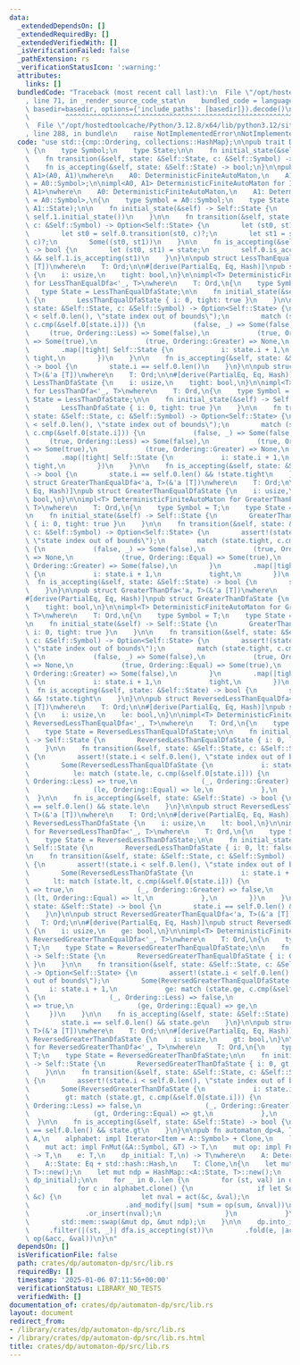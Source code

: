 ```yaml
---
data:
  _extendedDependsOn: []
  _extendedRequiredBy: []
  _extendedVerifiedWith: []
  _isVerificationFailed: false
  _pathExtension: rs
  _verificationStatusIcon: ':warning:'
  attributes:
    links: []
  bundledCode: "Traceback (most recent call last):\n  File \"/opt/hostedtoolcache/Python/3.12.8/x64/lib/python3.12/site-packages/onlinejudge_verify/documentation/build.py\"\
    , line 71, in _render_source_code_stat\n    bundled_code = language.bundle(stat.path,\
    \ basedir=basedir, options={'include_paths': [basedir]}).decode()\n          \
    \         ^^^^^^^^^^^^^^^^^^^^^^^^^^^^^^^^^^^^^^^^^^^^^^^^^^^^^^^^^^^^^^^^^^^^^^^^^^^^^^^^^\n\
    \  File \"/opt/hostedtoolcache/Python/3.12.8/x64/lib/python3.12/site-packages/onlinejudge_verify/languages/rust.py\"\
    , line 288, in bundle\n    raise NotImplementedError\nNotImplementedError\n"
  code: "use std::{cmp::Ordering, collections::HashMap};\n\npub trait DeterministicFiniteAutoMaton\
    \ {\n    type Symbol;\n    type State;\n\n    fn initial_state(&self) -> Self::State;\n\
    \    fn transition(&self, state: &Self::State, c: &Self::Symbol) -> Option<Self::State>;\n\
    \    fn is_accepting(&self, state: &Self::State) -> bool;\n}\n\npub struct Intersection<A0,\
    \ A1>(A0, A1)\nwhere\n    A0: DeterministicFiniteAutoMaton,\n    A1: DeterministicFiniteAutoMaton<Symbol\
    \ = A0::Symbol>;\n\nimpl<A0, A1> DeterministicFiniteAutoMaton for Intersection<A0,\
    \ A1>\nwhere\n    A0: DeterministicFiniteAutoMaton,\n    A1: DeterministicFiniteAutoMaton<Symbol\
    \ = A0::Symbol>,\n{\n    type Symbol = A0::Symbol;\n    type State = (A0::State,\
    \ A1::State);\n\n    fn initial_state(&self) -> Self::State {\n        (self.0.initial_state(),\
    \ self.1.initial_state())\n    }\n\n    fn transition(&self, state: &Self::State,\
    \ c: &Self::Symbol) -> Option<Self::State> {\n        let (st0, st1) = state;\n\
    \        let st0 = self.0.transition(st0, c)?;\n        let st1 = self.1.transition(st1,\
    \ c)?;\n        Some((st0, st1))\n    }\n\n    fn is_accepting(&self, state: &Self::State)\
    \ -> bool {\n        let (st0, st1) = state;\n        self.0.is_accepting(st0)\
    \ && self.1.is_accepting(st1)\n    }\n}\n\npub struct LessThanEqualDfa<'a, T>(&'a\
    \ [T])\nwhere\n    T: Ord;\n\n#[derive(PartialEq, Eq, Hash)]\npub struct LessThanEqualDfaState\
    \ {\n    i: usize,\n    tight: bool,\n}\n\nimpl<T> DeterministicFiniteAutoMaton\
    \ for LessThanEqualDfa<'_, T>\nwhere\n    T: Ord,\n{\n    type Symbol = T;\n \
    \   type State = LessThanEqualDfaState;\n\n    fn initial_state(&self) -> Self::State\
    \ {\n        LessThanEqualDfaState { i: 0, tight: true }\n    }\n\n    fn transition(&self,\
    \ state: &Self::State, c: &Self::Symbol) -> Option<Self::State> {\n        assert!(state.i\
    \ < self.0.len(), \"state index out of bounds\");\n        match (state.tight,\
    \ c.cmp(&self.0[state.i])) {\n            (false, _) => Some(false),\n       \
    \     (true, Ordering::Less) => Some(false),\n            (true, Ordering::Equal)\
    \ => Some(true),\n            (true, Ordering::Greater) => None,\n        }\n\
    \        .map(|tight| Self::State {\n            i: state.i + 1,\n           \
    \ tight,\n        })\n    }\n\n    fn is_accepting(&self, state: &Self::State)\
    \ -> bool {\n        state.i == self.0.len()\n    }\n}\n\npub struct LessThanDfa<'a,\
    \ T>(&'a [T])\nwhere\n    T: Ord;\n\n#[derive(PartialEq, Eq, Hash)]\npub struct\
    \ LessThanDfaState {\n    i: usize,\n    tight: bool,\n}\n\nimpl<T> DeterministicFiniteAutoMaton\
    \ for LessThanDfa<'_, T>\nwhere\n    T: Ord,\n{\n    type Symbol = T;\n    type\
    \ State = LessThanDfaState;\n\n    fn initial_state(&self) -> Self::State {\n\
    \        LessThanDfaState { i: 0, tight: true }\n    }\n\n    fn transition(&self,\
    \ state: &Self::State, c: &Self::Symbol) -> Option<Self::State> {\n        assert!(state.i\
    \ < self.0.len(), \"state index out of bounds\");\n        match (state.tight,\
    \ c.cmp(&self.0[state.i])) {\n            (false, _) => Some(false),\n       \
    \     (true, Ordering::Less) => Some(false),\n            (true, Ordering::Equal)\
    \ => Some(true),\n            (true, Ordering::Greater) => None,\n        }\n\
    \        .map(|tight| Self::State {\n            i: state.i + 1,\n           \
    \ tight,\n        })\n    }\n\n    fn is_accepting(&self, state: &Self::State)\
    \ -> bool {\n        state.i == self.0.len() && !state.tight\n    }\n}\n\npub\
    \ struct GreaterThanEqualDfa<'a, T>(&'a [T])\nwhere\n    T: Ord;\n\n#[derive(PartialEq,\
    \ Eq, Hash)]\npub struct GreaterThanEqualDfaState {\n    i: usize,\n    tight:\
    \ bool,\n}\n\nimpl<T> DeterministicFiniteAutoMaton for GreaterThanEqualDfa<'_,\
    \ T>\nwhere\n    T: Ord,\n{\n    type Symbol = T;\n    type State = GreaterThanEqualDfaState;\n\
    \n    fn initial_state(&self) -> Self::State {\n        GreaterThanEqualDfaState\
    \ { i: 0, tight: true }\n    }\n\n    fn transition(&self, state: &Self::State,\
    \ c: &Self::Symbol) -> Option<Self::State> {\n        assert!(state.i < self.0.len(),\
    \ \"state index out of bounds\");\n        match (state.tight, c.cmp(&self.0[state.i]))\
    \ {\n            (false, _) => Some(false),\n            (true, Ordering::Less)\
    \ => None,\n            (true, Ordering::Equal) => Some(true),\n            (true,\
    \ Ordering::Greater) => Some(false),\n        }\n        .map(|tight| Self::State\
    \ {\n            i: state.i + 1,\n            tight,\n        })\n    }\n\n  \
    \  fn is_accepting(&self, state: &Self::State) -> bool {\n        state.i == self.0.len()\n\
    \    }\n}\n\npub struct GreaterThanDfa<'a, T>(&'a [T])\nwhere\n    T: Ord;\n\n\
    #[derive(PartialEq, Eq, Hash)]\npub struct GreaterThanDfaState {\n    i: usize,\n\
    \    tight: bool,\n}\n\nimpl<T> DeterministicFiniteAutoMaton for GreaterThanDfa<'_,\
    \ T>\nwhere\n    T: Ord,\n{\n    type Symbol = T;\n    type State = GreaterThanDfaState;\n\
    \n    fn initial_state(&self) -> Self::State {\n        GreaterThanDfaState {\
    \ i: 0, tight: true }\n    }\n\n    fn transition(&self, state: &Self::State,\
    \ c: &Self::Symbol) -> Option<Self::State> {\n        assert!(state.i < self.0.len(),\
    \ \"state index out of bounds\");\n        match (state.tight, c.cmp(&self.0[state.i]))\
    \ {\n            (false, _) => Some(false),\n            (true, Ordering::Less)\
    \ => None,\n            (true, Ordering::Equal) => Some(true),\n            (true,\
    \ Ordering::Greater) => Some(false),\n        }\n        .map(|tight| Self::State\
    \ {\n            i: state.i + 1,\n            tight,\n        })\n    }\n\n  \
    \  fn is_accepting(&self, state: &Self::State) -> bool {\n        state.i == self.0.len()\
    \ && !state.tight\n    }\n}\n\npub struct ReversedLessThanEqualDfa<'a, T>(&'a\
    \ [T])\nwhere\n    T: Ord;\n\n#[derive(PartialEq, Eq, Hash)]\npub struct ReversedLessThanEqualDfaState\
    \ {\n    i: usize,\n    le: bool,\n}\n\nimpl<T> DeterministicFiniteAutoMaton for\
    \ ReversedLessThanEqualDfa<'_, T>\nwhere\n    T: Ord,\n{\n    type Symbol = T;\n\
    \    type State = ReversedLessThanEqualDfaState;\n\n    fn initial_state(&self)\
    \ -> Self::State {\n        ReversedLessThanEqualDfaState { i: 0, le: true }\n\
    \    }\n\n    fn transition(&self, state: &Self::State, c: &Self::Symbol) -> Option<Self::State>\
    \ {\n        assert!(state.i < self.0.len(), \"state index out of bounds\");\n\
    \        Some(ReversedLessThanEqualDfaState {\n            i: state.i + 1,\n \
    \           le: match (state.le, c.cmp(&self.0[state.i])) {\n                (_,\
    \ Ordering::Less) => true,\n                (_, Ordering::Greater) => false,\n\
    \                (le, Ordering::Equal) => le,\n            },\n        })\n  \
    \  }\n\n    fn is_accepting(&self, state: &Self::State) -> bool {\n        state.i\
    \ == self.0.len() && state.le\n    }\n}\n\npub struct ReversedLessThanDfa<'a,\
    \ T>(&'a [T])\nwhere\n    T: Ord;\n\n#[derive(PartialEq, Eq, Hash)]\npub struct\
    \ ReversedLessThanDfaState {\n    i: usize,\n    lt: bool,\n}\n\nimpl<T> DeterministicFiniteAutoMaton\
    \ for ReversedLessThanDfa<'_, T>\nwhere\n    T: Ord,\n{\n    type Symbol = T;\n\
    \    type State = ReversedLessThanDfaState;\n\n    fn initial_state(&self) ->\
    \ Self::State {\n        ReversedLessThanDfaState { i: 0, lt: false }\n    }\n\
    \n    fn transition(&self, state: &Self::State, c: &Self::Symbol) -> Option<Self::State>\
    \ {\n        assert!(state.i < self.0.len(), \"state index out of bounds\");\n\
    \        Some(ReversedLessThanDfaState {\n            i: state.i + 1,\n      \
    \      lt: match (state.lt, c.cmp(&self.0[state.i])) {\n                (_, Ordering::Less)\
    \ => true,\n                (_, Ordering::Greater) => false,\n               \
    \ (lt, Ordering::Equal) => lt,\n            },\n        })\n    }\n\n    fn is_accepting(&self,\
    \ state: &Self::State) -> bool {\n        state.i == self.0.len() && state.lt\n\
    \    }\n}\n\npub struct ReversedGreaterThanEqualDfa<'a, T>(&'a [T])\nwhere\n \
    \   T: Ord;\n\n#[derive(PartialEq, Eq, Hash)]\npub struct ReversedGreaterThanEqualDfaState\
    \ {\n    i: usize,\n    ge: bool,\n}\n\nimpl<T> DeterministicFiniteAutoMaton for\
    \ ReversedGreaterThanEqualDfa<'_, T>\nwhere\n    T: Ord,\n{\n    type Symbol =\
    \ T;\n    type State = ReversedGreaterThanEqualDfaState;\n\n    fn initial_state(&self)\
    \ -> Self::State {\n        ReversedGreaterThanEqualDfaState { i: 0, ge: true\
    \ }\n    }\n\n    fn transition(&self, state: &Self::State, c: &Self::Symbol)\
    \ -> Option<Self::State> {\n        assert!(state.i < self.0.len(), \"state index\
    \ out of bounds\");\n        Some(ReversedGreaterThanEqualDfaState {\n       \
    \     i: state.i + 1,\n            ge: match (state.ge, c.cmp(&self.0[state.i]))\
    \ {\n                (_, Ordering::Less) => false,\n                (_, Ordering::Greater)\
    \ => true,\n                (ge, Ordering::Equal) => ge,\n            },\n   \
    \     })\n    }\n\n    fn is_accepting(&self, state: &Self::State) -> bool {\n\
    \        state.i == self.0.len() && state.ge\n    }\n}\n\npub struct ReversedGreaterThanDfa<'a,\
    \ T>(&'a [T])\nwhere\n    T: Ord;\n\n#[derive(PartialEq, Eq, Hash)]\npub struct\
    \ ReversedGreaterThanDfaState {\n    i: usize,\n    gt: bool,\n}\n\nimpl<T> DeterministicFiniteAutoMaton\
    \ for ReversedGreaterThanDfa<'_, T>\nwhere\n    T: Ord,\n{\n    type Symbol =\
    \ T;\n    type State = ReversedGreaterThanDfaState;\n\n    fn initial_state(&self)\
    \ -> Self::State {\n        ReversedGreaterThanDfaState { i: 0, gt: false }\n\
    \    }\n\n    fn transition(&self, state: &Self::State, c: &Self::Symbol) -> Option<Self::State>\
    \ {\n        assert!(state.i < self.0.len(), \"state index out of bounds\");\n\
    \        Some(ReversedGreaterThanDfaState {\n            i: state.i + 1,\n   \
    \         gt: match (state.gt, c.cmp(&self.0[state.i])) {\n                (_,\
    \ Ordering::Less) => false,\n                (_, Ordering::Greater) => true,\n\
    \                (gt, Ordering::Equal) => gt,\n            },\n        })\n  \
    \  }\n\n    fn is_accepting(&self, state: &Self::State) -> bool {\n        state.i\
    \ == self.0.len() && state.gt\n    }\n}\n\npub fn automaton_dp<A, T>(\n    dfa:\
    \ A,\n    alphabet: impl Iterator<Item = A::Symbol> + Clone,\n    len: usize,\n\
    \    mut act: impl FnMut(&A::Symbol, &T) -> T,\n    mut op: impl FnMut(&T, &T)\
    \ -> T,\n    e: T,\n    dp_initial: T,\n) -> T\nwhere\n    A: DeterministicFiniteAutoMaton,\n\
    \    A::State: Eq + std::hash::Hash,\n    T: Clone,\n{\n    let mut dp = HashMap::<A::State,\
    \ T>::new();\n    let mut ndp = HashMap::<A::State, T>::new();\n    dp.insert(dfa.initial_state(),\
    \ dp_initial);\n\n    for _ in 0..len {\n        for (st, val) in dp.drain() {\n\
    \            for c in alphabet.clone() {\n                if let Some(nst) = dfa.transition(&st,\
    \ &c) {\n                    let nval = act(&c, &val);\n                    ndp.entry(nst)\n\
    \                        .and_modify(|sum| *sum = op(sum, &nval))\n          \
    \              .or_insert(nval);\n                }\n            }\n        }\n\
    \        std::mem::swap(&mut dp, &mut ndp);\n    }\n\n    dp.into_iter()\n   \
    \     .filter(|(st, _)| dfa.is_accepting(st))\n        .fold(e, |acc, (_, val)|\
    \ op(&acc, &val))\n}\n"
  dependsOn: []
  isVerificationFile: false
  path: crates/dp/automaton-dp/src/lib.rs
  requiredBy: []
  timestamp: '2025-01-06 07:11:56+00:00'
  verificationStatus: LIBRARY_NO_TESTS
  verifiedWith: []
documentation_of: crates/dp/automaton-dp/src/lib.rs
layout: document
redirect_from:
- /library/crates/dp/automaton-dp/src/lib.rs
- /library/crates/dp/automaton-dp/src/lib.rs.html
title: crates/dp/automaton-dp/src/lib.rs
---
```

